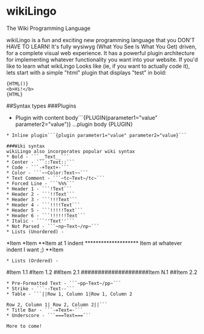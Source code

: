 wikiLingo
=========

The Wiki Programming Language

wikiLingo is a fun and exciting new programming language that you DON'T HAVE TO LEARN!  It's fully wysiwyg (What You See Is What You Get) driven, for a complete visual web experience.  It has a powerful plugin architecture for implementing whatever functionality you want into your website.
If you'd like to learn what wikiLingo Looks like (ie, if you want to actually code it), lets start with a simple "html" plugin that displays "test" in bold:

```
{HTML()}
<b>Hi!</b>
{HTML}
```

##Syntax types
###Plugins
* Plugin with content body```{PLUGIN(parameter1="value" parameter2="value")}
...plugin body
{PLUGIN}
```
* Inline plugin```{plugin parameter1="value" parameter2="value}```

###Wiki syntax
wikiLingo also incorporates popular wiki syntax
* Bold - ```__Text__```
* Center - ```::Text::```
* Code - ```-+Text+-```
* Color - ```~~Color:Text~~```
* Text Comment - ```~tc~Text~/tc~```
* Forced Line - ```%%%```
* Header 1 - ```!Text```
* Header 2 - ```!!Text```
* Header 3 - ```!!!Text```
* Header 4 - ```!!!!Text```
* Header 5 - ```!!!!!Text```
* Header 6 - ```!!!!!!Text```
* Italic - ```''Text''```
* Not Parsed - ```~np~Text~/np~```
* Lists (Unordered) -
```
*Item
*Item
**Item at 1 indent
******************** Item at whatever indent I want ;)
**Item
```
* Lists (Ordered) -
```
#Item 1.1
#Item 1.2
##Item 2.1
####################Item N.1
##Item 2.2
```
* Pre-Formatted Text - ```~pp~Text~/pp~```
* Strike - ```--Text--```
* Table - ```||Row 1, Column 1|Row 1, Column 2

Row 2, Column 1| Row 2, Column 2||```
* Title Bar - ```-=Text=-```
* Underscore - ```===Text===```

More to come!
